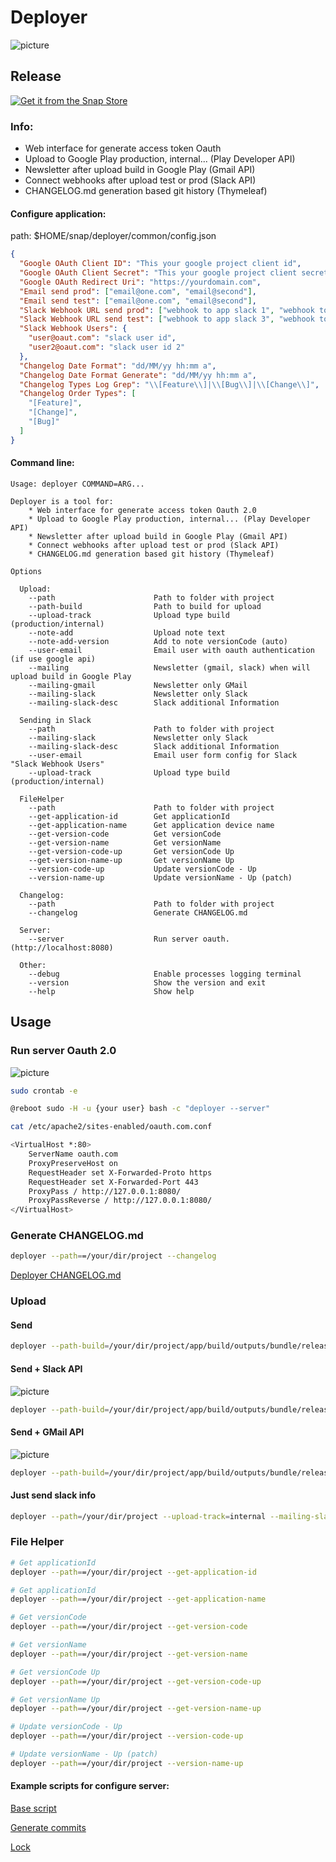 Deployer
===================

![picture](https://bitbucket.org/keygenqt_work/deployer/raw/9634ac1c37f76f6594acf31a1df428a9344d4fc6/src/main/resources/static/images/icon2.png)

## Release

[![Get it from the Snap Store](https://snapcraft.io/static/images/badges/en/snap-store-black.svg)](https://snapcraft.io/deployer)

### Info:

* Web interface for generate access token Oauth
* Upload to Google Play production, internal... (Play Developer API)
* Newsletter after upload build in Google Play (Gmail API)
* Connect webhooks after upload test or prod (Slack API)
* CHANGELOG.md generation based git history (Thymeleaf)

#### Configure application:

path: $HOME/snap/deployer/common/config.json

```json
{
  "Google OAuth Client ID": "This your google project client id",
  "Google OAuth Client Secret": "This your google project client secret",
  "Google OAuth Redirect Uri": "https://yourdomain.com",
  "Email send prod": ["email@one.com", "email@second"],
  "Email send test": ["email@one.com", "email@second"],
  "Slack Webhook URL send prod": ["webhook to app slack 1", "webhook to app slack 2"],
  "Slack Webhook URL send test": ["webhook to app slack 3", "webhook to app slack 4"],
  "Slack Webhook Users": {
    "user@oaut.com": "slack user id",
    "user2@oaut.com": "slack user id 2"
  },
  "Changelog Date Format": "dd/MM/yy hh:mm a",
  "Changelog Date Format Generate": "dd/MM/yy hh:mm a",
  "Changelog Types Log Grep": "\\[Feature\\]|\\[Bug\\]|\\[Change\\]",
  "Changelog Order Types": [
    "[Feature]",
    "[Change]",
    "[Bug]"
  ]
}
```

#### Command line:
```
Usage: deployer COMMAND=ARG...

Deployer is a tool for:
    * Web interface for generate access token Oauth 2.0
    * Upload to Google Play production, internal... (Play Developer API)
    * Newsletter after upload build in Google Play (Gmail API)
    * Connect webhooks after upload test or prod (Slack API)
    * CHANGELOG.md generation based git history (Thymeleaf)

Options
    
  Upload:
    --path                      Path to folder with project
    --path-build                Path to build for upload
    --upload-track              Upload type build (production/internal)
    --note-add                  Upload note text
    --note-add-version          Add to note versionCode (auto)
    --user-email                Email user with oauth authentication (if use google api)
    --mailing                   Newsletter (gmail, slack) when will upload build in Google Play
    --mailing-gmail             Newsletter only GMail
    --mailing-slack             Newsletter only Slack
    --mailing-slack-desc        Slack additional Information

  Sending in Slack
    --path                      Path to folder with project
    --mailing-slack             Newsletter only Slack
    --mailing-slack-desc        Slack additional Information
    --user-email                Email user form config for Slack "Slack Webhook Users"
    --upload-track              Upload type build (production/internal)
    
  FileHelper
    --path                      Path to folder with project
    --get-application-id        Get applicationId
    --get-application-name      Get application device name
    --get-version-code          Get versionCode
    --get-version-name          Get versionName
    --get-version-code-up       Get versionCode Up
    --get-version-name-up       Get versionName Up
    --version-code-up           Update versionCode - Up
    --version-name-up           Update versionName - Up (patch)
    
  Changelog:
    --path                      Path to folder with project
    --changelog                 Generate CHANGELOG.md

  Server:
    --server                    Run server oauth. (http://localhost:8080)

  Other:
    --debug                     Enable processes logging terminal
    --version                   Show the version and exit
    --help                      Show help
```

## Usage

### Run server Oauth 2.0

![picture](https://bitbucket.org/keygenqt_work/deployer/raw/48301ae69416cb90f49a6d34871da8aabecc56dd/data/server-preview.png)

```bash
sudo crontab -e
```

```bash
@reboot sudo -H -u {your user} bash -c "deployer --server"
```

```bash
cat /etc/apache2/sites-enabled/oauth.com.conf

<VirtualHost *:80>
    ServerName oauth.com
    ProxyPreserveHost on
    RequestHeader set X-Forwarded-Proto https
    RequestHeader set X-Forwarded-Port 443
    ProxyPass / http://127.0.0.1:8080/
    ProxyPassReverse / http://127.0.0.1:8080/
</VirtualHost>
```

### Generate CHANGELOG.md

```bash
deployer --path==/your/dir/project --changelog
```

[Deployer CHANGELOG.md](../master/CHANGELOG.md)

### Upload

#### Send
```bash
deployer --path-build=/your/dir/project/app/build/outputs/bundle/release/app-release.aab --upload-track=production --user-email=user@oauth.com
```

#### Send + Slack API

![picture](https://bitbucket.org/keygenqt_work/deployer/raw/01120c3cd3183e9aeaee19f8708164153bde5207/data/slack-preview.png)

```bash
deployer --path-build=/your/dir/project/app/build/outputs/bundle/release/app-release.aab --upload-track=production --user-email=user@oauth.com --mailing-slack
```

#### Send + GMail API

![picture](https://bitbucket.org/keygenqt_work/deployer/raw/92b4fbbefb33bd6bc0489246ddfe927837f4481f/data/gmail-preview.png)

```bash
deployer --path-build=/your/dir/project/app/build/outputs/bundle/release/app-release.aab --upload-track=production --user-email=user@oauth.com --mailing-gmail
```

#### Just send slack info
```bash
deployer --path=/your/dir/project --upload-track=internal --mailing-slack --mailing-slack-desc="test" --user-email=user@email.com
```

### File Helper

```bash
# Get applicationId
deployer --path==/your/dir/project --get-application-id

# Get applicationId
deployer --path==/your/dir/project --get-application-name

# Get versionCode
deployer --path==/your/dir/project --get-version-code

# Get versionName
deployer --path==/your/dir/project --get-version-name

# Get versionCode Up
deployer --path==/your/dir/project --get-version-code-up

# Get versionName Up
deployer --path==/your/dir/project --get-version-name-up

# Update versionCode - Up
deployer --path==/your/dir/project --version-code-up

# Update versionName - Up (patch)
deployer --path==/your/dir/project --version-name-up
```

#### Example scripts for configure server:

[Base script](../master/server/run.sh)

[Generate commits](../master/server/internal_commits.sh)

[Lock](../master/server/lock.sh)